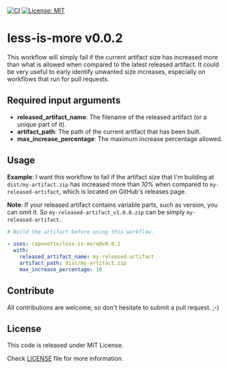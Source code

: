 [![CI](https://github.com/caponetto/less-is-more/actions/workflows/CI.yml/badge.svg)](https://github.com/caponetto/less-is-more/actions/workflows/CI.yml)
[![License: MIT](https://img.shields.io/badge/License-MIT-yellow.svg)](https://opensource.org/licenses/MIT)

# less-is-more v0.0.2

This workflow will simply fail if the current artifact size has increased more than what is allowed when compared to the latest released artifact. It could be very useful to early identify unwanted size increases, especially on workflows that run for pull requests.

## Required input arguments
- **released_artifact_name**: The filename of the released artifact (or a unique part of it).
- **artifact_path**: The path of the current artifact that has been built.
- **max_increase_percentage**: The maximum increase percentage allowed.
## Usage
**Example**: I want this workflow to fail if the artifact size that I'm building at `dist/my-artifact.zip` has increased more than *10%* when compared to `my-released-artifact`, which is located on GitHub's releases page.

**Note**: If your released artifact contains variable parts, such as version, you can omit it. So `my-released-artifact_v1.0.0.zip` can be simply `my-released-artifact`.

```yaml
# Build the artifact before using this workflow.

- uses: caponetto/less-is-more@v0.0.2
  with:
    released_artifact_name: my-released-artifact
    artifact_path: dist/my-artifact.zip
    max_increase_percentage: 10

```
## Contribute
All contributions are welcome, so don't hesitate to submit a pull request. ;-)

## License
This code is released under MIT License.

Check [LICENSE](LICENSE) file for more information.

